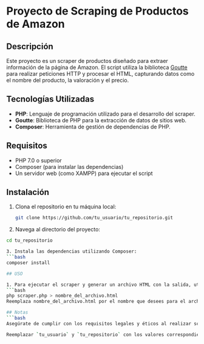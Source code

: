 # Proyecto de Scraping de Productos de Amazon

## Descripción

Este proyecto es un scraper de productos diseñado para extraer información de la página de Amazon. El script utiliza la biblioteca [Goutte](https://github.com/FriendsOfPHP/Goutte) para realizar peticiones HTTP y procesar el HTML, capturando datos como el nombre del producto, la valoración y el precio.

## Tecnologías Utilizadas

- **PHP**: Lenguaje de programación utilizado para el desarrollo del scraper.
- **Goutte**: Biblioteca de PHP para la extracción de datos de sitios web.
- **Composer**: Herramienta de gestión de dependencias de PHP.

## Requisitos

- PHP 7.0 o superior
- Composer (para instalar las dependencias)
- Un servidor web (como XAMPP) para ejecutar el script

## Instalación

1. Clona el repositorio en tu máquina local:
   ```bash
   git clone https://github.com/tu_usuario/tu_repositorio.git

2. Navega al directorio del proyecto:
  ```bash
  cd tu_repositorio

3. Instala las dependencias utilizando Composer:
  ```bash
  composer install

## USO

1. Para ejecutar el scraper y generar un archivo HTML con la salida, utiliza el siguiente comando:
  ```bash
  php scraper.php > nombre_del_archivo.html
  Reemplaza nombre_del_archivo.html por el nombre que desees para el archivo de salida.

## Notas
  ```bash
  Asegúrate de cumplir con los requisitos legales y éticos al realizar scraping en sitios web.
  
  Reemplazar `tu_usuario` y `tu_repositorio` con los valores correspondientes. ¡Así quedará más claro para quien use tu proyecto! Si necesitas más cambios, no dudes en decírmelo.


